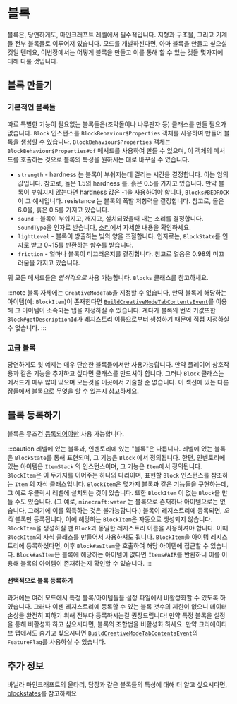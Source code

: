 블록
======

블록은, 당연하게도, 마인크래프트 레벨에서 필수적입니다. 지형과 구조물, 그리고 기계들 전부 블록들로 이루어져 있습니다. 모드를 개발하신다면, 아마 블록을 만들고 싶으실 것일 텐데요, 이번장에서는 어떻게 블록을 만들고 이를 통해 할 수 있는 것들 몇가지에 대해 다룰 것입니다.

블록 만들기
----------------

### 기본적인 블록들

따로 특별한 기능이 필요없는 블록들은(조약돌이나 나무판자 등) 클래스를 만들 필요가 없습니다. `Block` 인스턴스를 `BlockBehaviour$Properties` 객체를 사용하여 만들어 블록을 생성할 수 있습니다. `BlockBehaviour$Properties` 객체는 `BlockBehaviour$Properties#of` 메서드를 사용하여 만들 수 있으며, 이 객체의 메서드를 호출하는 것으로 블록의 특성을 원하시는 대로 바꾸실 수 있습니다.

- `strength` - hardness 는 블록이 부숴지는데 걸리는 시간을 결정합니다. 이는 임의값입니다. 참고로, 돌은 1.5의 hardness 를, 흙은 0.5를 가지고 있습니다. 만약 블록이 부숴지지 않는다면 hardness 값은 -1을 사용하여야 합니다, `Blocks#BEDROCK`이 그 예시입니다. resistance 는 블록의 폭발 저항력을 결정합니다. 참고로, 돌은 6.0을, 흙은 0.5를 가지고 있습니다.
- `sound` - 블록이 부숴지고, 깨지고, 설치되었을때 내는 소리를 결정합니다. `SoundType`을 인자로 받습니다, [소리]에서 자세한 내용을 확인하세요.
- `lightLevel` - 블록이 방출하는 빛의 양을 조절합니다. 인자로는, `BlockState`를 인자로 받고 0~15를 반환하는 함수를 받습니다.
- `friction` - 얼마나 블록이 미끄러운지를 결정합니다. 참고로 얼음은 0.98의 미끄러움을 가지고 있습니다.

위 모든 메서드들은 *연쇠적으로* 사용 가능합니다. `Blocks` 클래스를 참고하세요.

:::note
블록 자체에는 `CreativeModeTab`을 지정할 수 없습니다, 만약 블록에 해당하는 아이템(예: `BlockItem`)이 존재한다면 [`BuildCreativeModeTabContentsEvent`][creativetabs]를 이용해 그 아이템이 소속되는 탭을 지정하실 수 있습니다. 계다가 블록의 번역 키값또한 `Block#getDescriptionId`가 레지스트리 이름으로부터 생성하기 때문에 직접 지정하실 수 없습니다.
:::

### 고급 블록

당연하게도 윗 예제는 매우 단순한 블록들에서만 사용가능합니다. 만약 플레이어 상호작용과 같은 기능을 추가하고 싶다면 클래스를 만드셔야 합니다. 그러나 `Block` 클래스는 메서드가 매우 많이 있으며 모든것을 이곳에서 기술할 순 없습니다. 이 섹션에 있는 다른 장들에서 블록으로 무엇을 할 수 있는지 참고하세요.

블록 등록하기
-------------------

블록은 무조건 [등록되어야만][등록] 사용 가능합니다.

:::caution
레벨에 있는 블록과, 인벤토리에 있는 "블록"은 다릅니다. 레벨에 있는 블록은 `BlockState`를 통해 표현되며, 그 기능은 `Block` 에서 정의됩니다. 한편, 인벤토리에 있는 아이템은 `ItemStack` 의 인스턴스이며, 그 기능은 `Item`에서 정의됩니다. `BlockItem`은 이 두가지를 이어주는 하나의 다리이며, 표현할 `Block` 인스턴스를 참조하는 `Item` 의 자식 클래스입니다.  `BlockItem`은 몇가지 블록과 같은 기능들을 구현하는데, 그 예로 우클릭시 레벨에 설치되는 것이 있습니다. 또한 `BlockItem` 이 없는 `Block`을 만들 수도 있습니다. (그 예로, `minecraft:water` 는 블록으로 존재하나 아이템으로는 없습니다, 그러기에 이를 휙득하는 것은 불가능합니다.)
블록이 레지스트리에 등록되면, *오직* 블록만 등록됩니다, 이에 해당하는 `BlockItem`은 자동으로 생성되지 않습니다. `BlockItem`을 생성하실 땐 `Block`과 동일한 레지스트리 이름을 사용하셔야 합니다. 이때 `BlockItem`의 자식 클래스를 만들어서 사용하셔도 됩니다. `BlockItem`을 아이템 레지스트리에 등록하셨다면, 이후 `Block#asItem`을 호출하여 해당 아이템에 접근할 수 있습니다. `Block#asItem`은 블록에 해당하는 아이템이 없다면 `Items#AIR`를 반환하니 이를 이용해 블록의 아이템이 존재하는지 확인할 수 있습니다. 
:::

#### 선택적으로 블록 등록하기

과거에는 여러 모드에서 특정 블록/아이템들을 설정 파일에서 비활성화할 수 있도록 하였습니다. 그러나 이젠 레지스트리에 등록할 수 있는 블록 갯수의 제한이 없으니 데이터 손상을 완전히 피하기 위해 전부다 등록하시는걸 권장드립니다! 만약 특정 블록을 설정을 통해 비활성화 하고 싶으시다면, 블록의 조합법을 비활성화 하세요. 만약 크리에이티브 탭에서도 숨기고 싶으시다면 [`BuildCreativeModeTabContentsEvent`][creativetabs]의 `FeatureFlag`를 사용하실 수 있습니다.

추가 정보
---------------

바닐라 마인크래프트의 울타리, 담장과 같은 블록들의 특성에 대해 더 알고 싶으시다면, [blockstates]를 참고하세요

[소리]: ../gameeffects/sounds.md
[등록]: ../concepts/registries.md#객체-등록하기
[blockstates]: states.md
[creativetabs]: ../items/index.md#creative-tabs
